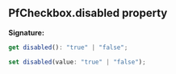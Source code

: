 ## PfCheckbox.disabled property

**Signature:**

```typescript
get disabled(): "true" | "false";

set disabled(value: "true" | "false");
```
